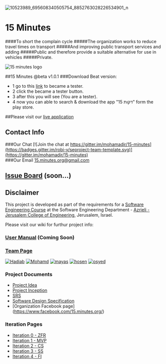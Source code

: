 

![10523989_695608340505754_8852763028226534901_n](https://cloud.githubusercontent.com/assets/17565537/23360700/8d17c484-fcf5-11e6-965a-5c2cdc2d9d5d.jpg)

# 15 Minutes
####To short the complain cycle
#####The organization works to reduce travel times on transport
#####And improving public transport services and adding
#####Public and therefore provide a suitable alternative for use in vehicles
#####Private.
<br />


![15 minutes logo](https://github.com/mohamadir/15-minutes/blob/master/project/logo.png)

##15 Minutes @beta v1.0.1
###Download Beat version: 
- 1 go to this [link](https://play.google.com/apps/testing/com.app15minutes.app15min) to became a tester.
- 2 click the became a tester button. 
- 3 after this you will see (You are a tester).
- 4 now you can able to search & download the app "15 דקות" form the play store.

##Please visit our [live application](https://15-minutes-server.azurewebsites.net/)

## Contact Info
###Our Chat
[![Join the chat at https://gitter.im/mohamadir/15-minutes](https://badges.gitter.im/robi-y/seproject-team-template.svg)](https://gitter.im/mohamadir/15-minutes)
<br />
###Our Email
15.minutes.org@gmail.com


## [Issue Board](https://huboard.com/robi-y/seproject-team-template#/) (soon...)

## Disclaimer
This project is developed as part of the requirements for a [Software Engineering Course](https://github.com/jce-il/se-class/wiki) at the Software Engineering Department - [Azrieli - Jerusalem College of Engineering](http://www.jce.ac.il/), Jerusalem, Israel.

Please visit our wiki for furthur project info: 

### [User Manual](../../wiki/user-manual) (Coming Soon)

### [Team Page](../../wiki/team)
[![Hadiab](https://avatars2.githubusercontent.com/u/8047742?v=3&u=cb3649ac4510b5df3fbec80caef9f32f992263c6&s=140)](https://github.com/hadiab)
[![Mohamd](https://avatars3.githubusercontent.com/u/17565537?v=3&u=447f3952a4221744da8803cfb4599dddcf033a86&s=140)](https://github.com/mohamadir)
[![mayas]()](https://github.com/mayasma)
[![hosen](https://avatars0.githubusercontent.com/u/17565534?v=3&u=3830bc7eeef96087d0bdda7d0feb784f0feec245&s=140)](https://github.com/hosenja)
[![osyed](https://avatars3.githubusercontent.com/u/17565547?v=3&u=4725c9270895a13711af0c4785dd0c3b68047bc1&s=140)](https://github.com/osyejda)


### Project Documents
- [Project Idea](../../wiki/idea)
- [Project Inception](../../wiki/Project-Inception-and-Planing)
- [SRS](https://docs.google.com/document/d/1aWuRR5wPazvdNnR78T3rhJyu5o6wizhHf5sQ3-4jaDs/edit)
- [Software Design Specification](../../wiki/sds)
- [Organization Facebook page] (https://www.facebook.com/15.minutes.org/)

### Iteration Pages
- [Iteration 0 - ZFR](https://github.com/mohamadir/15-minutes/wiki/ZFR)
- [Iteration 1 - MVP](https://github.com/mohamadir/15-minutes/wiki/MVP)
- [Iteration 2 - CS](https://github.com/mohamadir/15-minutes/wiki/CS)
- [Iteration 3 - SS](https://github.com/mohamadir/15-minutes/wiki/SS)
- [Iteration 4 - FI](https://github.com/mohamadir/15-minutes/wiki/FI)

